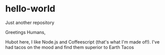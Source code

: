# hello-world
Just another repository

Greetings Humans,

Hubot here, I like Node.js and Coffeescript (that's what I'm made of!).
I've had tacos on the mood and find them superior to Earth Tacos
